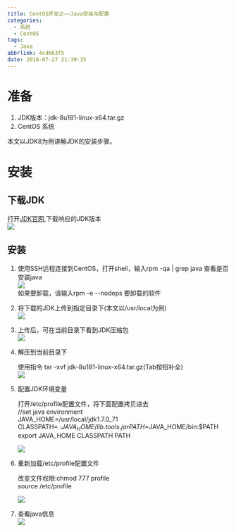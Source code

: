 ```yaml
---
title: CentOS开发之——Java安装与配置
categories:
  - 系统
  - CentOS
tags:
  - Java
abbrlink: 4cd663f5
date: 2018-07-27 21:39:15
---
```

# 准备
1. JDK版本：jdk-8u181-linux-x64.tar.gz    
2. CentOS 系统    

 
本文以JDK8为例讲解JDK的安装步骤。    

<!--more-->  

         
# 安装
## 下载JDK  
打开[JDK官网][1],下载响应的JDK版本   
	![][2]

## 安装
1. 使用SSH远程连接到CentOS，打开shell，输入rpm -qa | grep java  查看是否安装java  
	![][3]  
	如果要卸载，请输入rpm -e --nodeps 要卸载的软件   

2. 将下载的JDK上传到指定目录下(本文以/usr/local为例)   
	![][4]

3. 上传后，可在当前目录下看到JDK压缩包  
	![][5]  
4. 解压到当前目录下  
 	
	使用指令 tar -xvf jdk-8u181-linux-x64.tar.gz(Tab按钮补全)	
	![][6]  
5. 配置JDK环境变量 
	
	打开/etc/profile配置文件，将下面配置拷贝进去     
	//set java environment    
	JAVA_HOME=/usr/local/jdk1.7.0_71    
	CLASSPATH=.:$JAVA_HOME/lib.tools.jar    
	PATH=$JAVA_HOME/bin:$PATH     
	export JAVA_HOME CLASSPATH PATH      

	![][7]  
6. 重新加载/etc/profile配置文件
	
	改变文件权限:chmod 777 profile    
	source /etc/profile   
 	
	![][8]

7. 查看java信息   
![][9]    


[1]: http://www.oracle.com/technetwork/java/javase/downloads/jdk8-downloads-2133151.html
[2]: https://jsd.onmicrosoft.cn/gh/PGzxc/CDN/blog-image/java-linux-download.png
[3]: https://jsd.onmicrosoft.cn/gh/PGzxc/CDN/blog-image/java-grep.png
[4]: https://jsd.onmicrosoft.cn/gh/PGzxc/CDN/blog-image/java-upload.png
[5]: https://jsd.onmicrosoft.cn/gh/PGzxc/CDN/blog-image/java-upload-after.png
[6]: https://jsd.onmicrosoft.cn/gh/PGzxc/CDN/blog-image/java-tar-xvf.png
[7]: https://jsd.onmicrosoft.cn/gh/PGzxc/CDN/blog-image/java-path.png
[8]: https://jsd.onmicrosoft.cn/gh/PGzxc/CDN/blog-image/java-source-etc-profile.png
[9]: https://jsd.onmicrosoft.cn/gh/PGzxc/CDN/blog-image/java-version.png